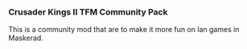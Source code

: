 ### Crusader Kings II TFM Community Pack
This is a community mod that are to make it more fun on lan games in Maskerad.
